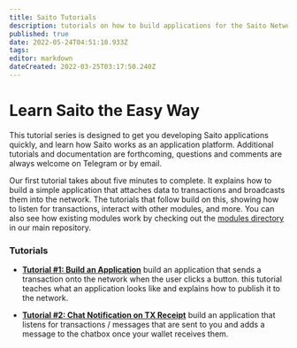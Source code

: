 ```yaml
---
title: Saito Tutorials
description: tutorials on how to build applications for the Saito Network
published: true
date: 2022-05-24T04:51:18.933Z
tags: 
editor: markdown
dateCreated: 2022-03-25T03:17:50.240Z
---
```


# Learn Saito the Easy Way

This tutorial series is designed to get you developing Saito applications quickly, and learn how Saito works as an application platform. Additional tutorials and documentation are forthcoming, questions and comments are always welcome on Telegram or by email.

Our first tutorial takes about five minutes to complete. It explains how to build a simple application that attaches data to transactions and broadcasts them into the network. The tutorials that follow build on this, showing how to listen for transactions, interact with other modules, and more. You can also see how existing modules work by checking out the [modules directory](https://github.com/SaitoTech/saito-lite-rust/tree/master/mods) in our main repository.

### Tutorials

 - **[Tutorial #1: Build an Application](/tech/tutorial-1-deploy-install-application)**
   build an application that sends a transaction onto the network when the user clicks a button. this tutorial teaches what an application looks like and explains how to publish it to the network.
   
 - **[Tutorial #2: Chat Notification on TX Receipt](/tech/tutorial-2-chat)**
   build an application that listens for transactions / messages that are sent to you and adds a message to the chatbox once your wallet receives them.

 